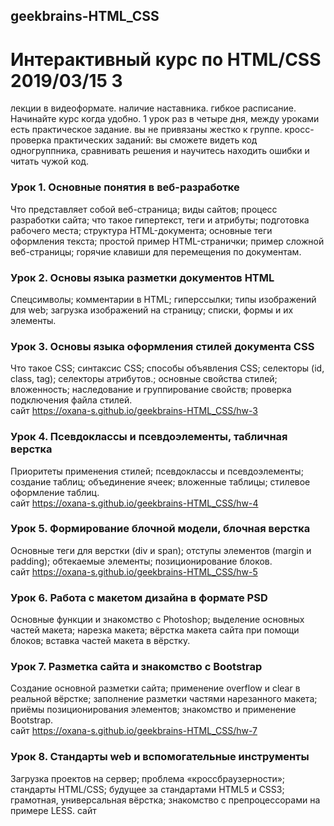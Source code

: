 ## geekbrains-HTML_CSS
# Интерактивный курс по HTML/CSS 2019/03/15 3

лекции в видеоформате.
наличие наставника.
гибкое расписание. Начинайте курс когда удобно. 1 урок раз в четыре дня, между уроками есть практическое задание.
вы не привязаны жестко к группе.
кросс- проверка практических заданий: вы сможете видеть код одногруппника, сравнивать решения и научитесь находить ошибки и читать чужой код.

### Урок 1. Основные понятия в веб-разработке
Что представляет собой веб-страница; виды сайтов; процесс разработки сайта; что такое гипертекст, теги и атрибуты; подготовка рабочего места; структура HTML-документа; основные теги оформления текста; простой пример HTML-странички; пример сложной веб-страницы; горячие клавиши для перемещения по документам.

### Урок 2. Основы языка разметки документов HTML
Спецсимволы; комментарии в HTML; гиперссылки; типы изображений для web; загрузка изображений на страницу; списки, формы и их элементы.

### Урок 3. Основы языка оформления стилей документа CSS
Что такое CSS; синтаксис CSS; способы объявления CSS; селекторы (id, class, tag); селекторы атрибутов.; основные свойства стилей; вложенность; наследование и группирование свойств; проверка подключения файла стилей.    
сайт https://oxana-s.github.io/geekbrains-HTML_CSS/hw-3

### Урок 4. Псевдоклассы и псевдоэлементы, табличная верстка
Приоритеты применения стилей; псевдоклассы и псевдоэлементы; создание таблиц; объединение ячеек; вложенные таблицы; стилевое оформление таблиц.    
сайт https://oxana-s.github.io/geekbrains-HTML_CSS/hw-4

### Урок 5. Формирование блочной модели, блочная верстка
Основные теги для верстки (div и span); отступы элементов (margin и padding); обтекаемые элементы; позиционирование блоков.    
сайт https://oxana-s.github.io/geekbrains-HTML_CSS/hw-5   

### Урок 6. Работа с макетом дизайна в формате PSD
Основные функции и знакомство с Photoshop; выделение основных частей макета; нарезка макета; вёрстка макета сайта при помощи блоков; вставка частей макета в вёрстку.

### Урок 7. Разметка сайта и знакомство с Bootstrap
Создание основной разметки сайта; применение overflow и clear в реальной вёрстке; заполнение разметки частями нарезанного макета; приёмы позиционирования элементов; знакомство и применение Bootstrap.   
сайт https://oxana-s.github.io/geekbrains-HTML_CSS/hw-7    

### Урок 8. Стандарты web и вспомогательные инструменты
Загрузка проектов на сервер; проблема «кроссбраузерности»; стандарты HTML/CSS; будущее за стандартами HTML5 и CSS3; грамотная, универсальная вёрстка; знакомство с препроцессорами на примере LESS.
сайт 
